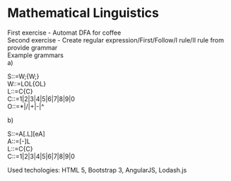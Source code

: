 # Mathematical Linguistics
First exercise - Automat DFA for coffee  
Second exercise - Create regular expression/First/Follow/I rule/II rule from provide grammar  
Example grammars  
a)  
  
S::=W;{W;}  
W::=LOL{OL}  
L::=C{C}  
C::=1|2|3|4|5|6|7|8|9|0  
O::=*|/|+|-|^  
  
  
b)   
  
S::=A[.L][eA]  
A::=[-]L  
L::=C{C}  
C::=1|2|3|4|5|6|7|8|9|0  
  
  
Used techologies: HTML 5, Bootstrap 3, AngularJS, Lodash.js  